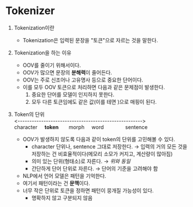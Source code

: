 # Tokenizer

1. Tokenization이란
   - Tokenization은 입력된 문장을 "토큰"으로 자르는 것을 말한다.

2. Tokenization을 하는 이유
   - OOV를 줄이기 위해서이다.
   - OOV가 많으면 문장의 **분해력**이 줄어든다.
   - OOV는 주로 신조어나 고유명사 등으로 중요한 단어이다.
   - 이를 모두 OOV 토큰으로 처리하면 다음과 같은 문제점이 발생한다.
     1. 중요한 단어를 모델이 인지하지 못한다.
     2. 모두 다른 토큰임에도 같은 값(이를 테면 <unk>)으로 매핑이 된다.

3. Token의 단위  
   <----------------------------------------------------->  
   character &nbsp; &nbsp; **token**   &nbsp; &nbsp; &nbsp;   morph  &nbsp; &nbsp;     word     &nbsp; &nbsp; &nbsp; &nbsp; &nbsp;  &nbsp; &nbsp;      sentence

   - OOV가 발생하지 않도록 다음과 같이 token의 단위를 고민해볼 수 있다.
     - character 단위나, sentence 그대로 저장한다. → 입력의 거의 모든 것을 저장하는 건 비효율적이다(메모리 소모가 커지고, 계산량이 많아짐)
     - 의미 있는 단위(형태소)로 자른다. → *위와 동일*
     - 간단하게 단어 단위로 자른다. → 단어의 기준을 고려해야 함
   - NLP에서 언어 모델은 패턴을 기억한다.
   - 여기서 패턴이라는 건 **문맥**이다.
   - 너무 작은 단위로 토큰을 정하면 패턴이 뭉개질 가능성이 있다.
     - 명확하지 않고 구분되지 않음
